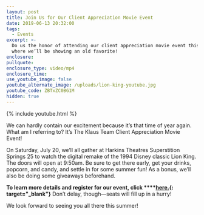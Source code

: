 ```yaml
---
layout: post
title: Join Us for Our Client Appreciation Movie Event
date: 2019-06-13 20:32:00
tags:
  - Events
excerpt: >-
  Do us the honor of attending our client appreciation movie event this summer,
  where we’ll be showing an old favorite!
enclosure:
pullquote:
enclosure_type: video/mp4
enclosure_time:
use_youtube_image: false
youtube_alternate_image: /uploads/lion-king-youtube.jpg
youtube_code: ZBTxZC0BG1M
hidden: true
---
```


{% include youtube.html %}

We can hardly contain our excitement because it’s that time of year again. What am I referring to? It’s The Klaus Team Client Appreciation Movie Event\!&nbsp;

On Saturday, July 20, we’ll all gather at Harkins Theatres Superstition Springs 25 to watch the digital remake of the 1994 Disney classic Lion King. The doors will open at 9:50am. Be sure to get there early, get your drinks, popcorn, and candy, and settle in for some summer fun\! As a bonus, we’ll also be doing some giveaways beforehand.&nbsp;

**To learn more details and register for our event, click&nbsp;****[here.](https://www.eventbrite.com/e/klaus-team-client-appreciation-movie-july-2019-tickets-61599113607){: target="_blank"}** Don’t delay, though—seats will fill up in a hurry\! &nbsp;

We look forward to seeing you all there this summer\!